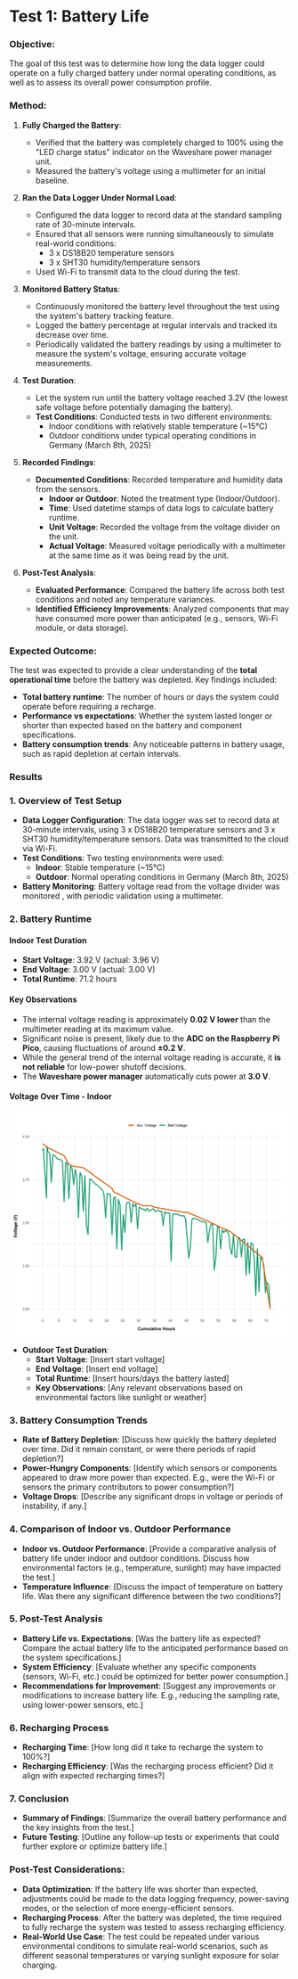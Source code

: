 # Test 1: Battery Life

### Objective:
The goal of this test was to determine how long the data logger could operate on a fully charged battery under normal operating conditions, as well as to assess its overall power consumption profile.

### Method:

1. **Fully Charged the Battery**:
   - Verified that the battery was completely charged to 100% using the "LED charge status" indicator on the Waveshare power manager unit.
   - Measured the battery's voltage using a multimeter for an initial baseline.

2. **Ran the Data Logger Under Normal Load**:
   - Configured the data logger to record data at the standard sampling rate of 30-minute intervals.
   - Ensured that all sensors were running simultaneously to simulate real-world conditions:
     - 3 x DS18B20 temperature sensors
     - 3 x SHT30 humidity/temperature sensors
   - Used Wi-Fi to transmit data to the cloud during the test.

3. **Monitored Battery Status**:
   - Continuously monitored the battery level throughout the test using the system's battery tracking feature.
   - Logged the battery percentage at regular intervals and tracked its decrease over time.
   - Periodically validated the battery readings by using a multimeter to measure the system's voltage, ensuring accurate voltage measurements.

4. **Test Duration**:
   - Let the system run until the battery voltage reached 3.2V (the lowest safe voltage before potentially damaging the battery).
   - **Test Conditions**: Conducted tests in two different environments:
     - Indoor conditions with relatively stable temperature (~15°C)
     - Outdoor conditions under typical operating conditions in Germany (March 8th, 2025)

5. **Recorded Findings**:
   - **Documented Conditions**: Recorded temperature and humidity data from the sensors.
     - **Indoor or Outdoor**: Noted the treatment type (Indoor/Outdoor).
     - **Time**: Used datetime stamps of data logs to calculate battery runtime.
     - **Unit Voltage**: Recorded the voltage from the voltage divider on the unit.
     - **Actual Voltage**: Measured voltage periodically with a multimeter at the same time as it was being read by the unit.

6. **Post-Test Analysis**:
   - **Evaluated Performance**: Compared the battery life across both test conditions and noted any temperature variances.
   - **Identified Efficiency Improvements**: Analyzed components that may have consumed more power than anticipated (e.g., sensors, Wi-Fi module, or data storage).

### Expected Outcome:
The test was expected to provide a clear understanding of the **total operational time** before the battery was depleted. Key findings included:

- **Total battery runtime**: The number of hours or days the system could operate before requiring a recharge.
- **Performance vs expectations**: Whether the system lasted longer or shorter than expected based on the battery and component specifications.
- **Battery consumption trends**: Any noticeable patterns in battery usage, such as rapid depletion at certain intervals.

### Results


### 1. **Overview of Test Setup**
   - **Data Logger Configuration**: The data logger was set to record data at 30-minute intervals, using 3 x DS18B20 temperature sensors and 3 x SHT30 humidity/temperature sensors. Data was transmitted to the cloud via Wi-Fi.
   - **Test Conditions**: Two testing environments were used:
     - **Indoor**: Stable temperature (~15°C)
     - **Outdoor**: Normal operating conditions in Germany (March 8th, 2025)
   - **Battery Monitoring**: Battery voltage read from the voltage divider was monitored , with periodic validation using a multimeter.

### 2. **Battery Runtime**

#### **Indoor Test Duration**
- **Start Voltage**: 3.92 V (actual: 3.96 V)  
- **End Voltage**: 3.00 V (actual: 3.00 V)  
- **Total Runtime**: 71.2 hours  

#### **Key Observations**
- The internal voltage reading is approximately **0.02 V lower** than the multimeter reading at its maximum value.  
- Significant noise is present, likely due to the **ADC on the Raspberry Pi Pico**, causing fluctuations of around **±0.2 V**.  
- While the general trend of the internal voltage reading is accurate, it **is not reliable** for low-power shutoff decisions.  
- The **Waveshare power manager** automatically cuts power at **3.0 V**.

#### **Voltage Over Time - Indoor**
![Battery Voltage Over Time](/Testing/test_1_(Voltage_Time).svg)

      

   - **Outdoor Test Duration**:
     - **Start Voltage**: [Insert start voltage]
     - **End Voltage**: [Insert end voltage]
     - **Total Runtime**: [Insert hours/days the battery lasted]
     - **Key Observations**: [Any relevant observations based on environmental factors like sunlight or weather]

### 3. **Battery Consumption Trends**
   - **Rate of Battery Depletion**: [Discuss how quickly the battery depleted over time. Did it remain constant, or were there periods of rapid depletion?]
   - **Power-Hungry Components**: [Identify which sensors or components appeared to draw more power than expected. E.g., were the Wi-Fi or sensors the primary contributors to power consumption?]
   - **Voltage Drops**: [Describe any significant drops in voltage or periods of instability, if any.]

### 4. **Comparison of Indoor vs. Outdoor Performance**
   - **Indoor vs. Outdoor Performance**: [Provide a comparative analysis of battery life under indoor and outdoor conditions. Discuss how environmental factors (e.g., temperature, sunlight) may have impacted the test.]
   - **Temperature Influence**: [Discuss the impact of temperature on battery life. Was there any significant difference between the two conditions?]

### 5. **Post-Test Analysis**
   - **Battery Life vs. Expectations**: [Was the battery life as expected? Compare the actual battery life to the anticipated performance based on the system specifications.]
   - **System Efficiency**: [Evaluate whether any specific components (sensors, Wi-Fi, etc.) could be optimized for better power consumption.]
   - **Recommendations for Improvement**: [Suggest any improvements or modifications to increase battery life. E.g., reducing the sampling rate, using lower-power sensors, etc.]

### 6. **Recharging Process**
   - **Recharging Time**: [How long did it take to recharge the system to 100%?]
   - **Recharging Efficiency**: [Was the recharging process efficient? Did it align with expected recharging times?]

### 7. **Conclusion**
   - **Summary of Findings**: [Summarize the overall battery performance and the key insights from the test.]
   - **Future Testing**: [Outline any follow-up tests or experiments that could further explore or optimize battery life.]



### Post-Test Considerations:
- **Data Optimization**: If the battery life was shorter than expected, adjustments could be made to the data logging frequency, power-saving modes, or the selection of more energy-efficient sensors.
- **Recharging Process**: After the battery was depleted, the time required to fully recharge the system was tested to assess recharging efficiency.
- **Real-World Use Case**: The test could be repeated under various environmental conditions to simulate real-world scenarios, such as different seasonal temperatures or varying sunlight exposure for solar charging.
